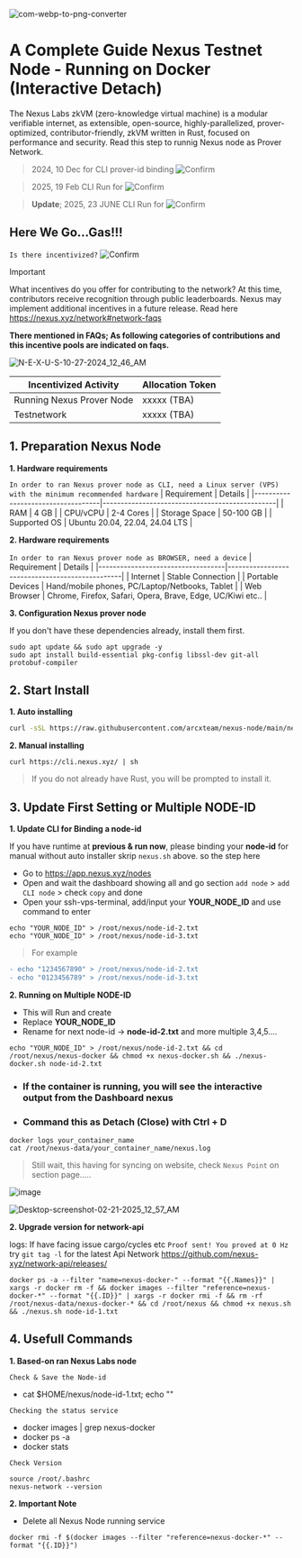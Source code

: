 ![com-webp-to-png-converter](https://github.com/user-attachments/assets/0fb7877d-8638-49a3-8a3f-670f9de617d9)

# A Complete Guide Nexus Testnet Node - Running on Docker (Interactive Detach)

The Nexus Labs zkVM (zero-knowledge virtual machine) is a modular verifiable internet, as extensible, open-source, highly-parallelized, prover-optimized, contributor-friendly, zkVM written in Rust, focused on performance and security. Read this step to runnig Nexus node as Prover Network.

> 2024, 10 Dec for CLI prover-id binding ![Confirm](https://img.shields.io/badge/Testnet_1-END_-red)

> 2025, 19 Feb CLI Run for ![Confirm](https://img.shields.io/badge/Testnet_2-END_-red)

> **Update**; 2025, 23 JUNE CLI Run for ![Confirm](https://img.shields.io/badge/Testnet_3-ONGOING_-brightgreen)

## Here We Go...Gas!!!
`Is there incentivized?` ![Confirm](https://img.shields.io/badge/Confirm-yes-brightgreen)

> [!IMPORTANT]
> What incentives do you offer for contributing to the network? At this time, contributors receive recognition through public leaderboards. Nexus may implement additional incentives in a future release. Read here https://nexus.xyz/network#network-faqs

**There mentioned in FAQs; As following categories of contributions and this incentive pools are indicated on faqs.**

![N-E-X-U-S-10-27-2024_12_46_AM](https://github.com/user-attachments/assets/8f195829-249f-4528-862d-e94bcb55d4df)

| Incentivized Activity             | Allocation Token |
|-----------------------------------|---------------|
| Running Nexus Prover Node         | xxxxx (TBA) |
| Testnetwork                       | xxxxx (TBA) |

## 1. Preparation Nexus Node
**1. Hardware requirements** 

`In order to ran Nexus prover node as CLI, need a Linux server (VPS) with the minimum recommended hardware`
| Requirement                      | Details                                          |
|-----------------------------------|------------------------------------------------|
| RAM                               | 4 GB                                            |
| CPU/vCPU                          | 2-4 Cores                                        |
| Storage Space                     | 50-100 GB                                      |
| Supported OS                      | Ubuntu 20.04, 22.04, 24.04 LTS                 |

**2. Hardware requirements**

`In order to ran Nexus prover node as BROWSER, need a device`
| Requirement                      | Details                                         |
|-----------------------------------|------------------------------------------------|
| Internet                          | Stable Connection                            |
| Portable Devices                  | Hand/mobile phones, PC/Laptop/Netbooks, Tablet | 
| Web Browser                       | Chrome, Firefox, Safari, Opera, Brave, Edge, UC/Kiwi etc.. |

**3. Configuration Nexus prover node**

If you don't have these dependencies already, install them first.

```
sudo apt update && sudo apt upgrade -y 
sudo apt install build-essential pkg-config libssl-dev git-all protobuf-compiler
```
## 2. Start Install

**1. Auto installing**

```bash
curl -sSL https://raw.githubusercontent.com/arcxteam/nexus-node/main/nexus-docker.sh | bash
```

**2. Manual installing**

```
curl https://cli.nexus.xyz/ | sh
```

> If you do not already have Rust, you will be prompted to install it.

## 3. Update First Setting or Multiple NODE-ID

**1. Update CLI for Binding a node-id**

If you have runtime at **previous & run now**, please binding your **node-id** for manual without auto installer skrip `nexus.sh` above. so the step here

- Go to https://app.nexus.xyz/nodes
- Open and wait the dashboard showing all and go section `add node` > `add CLI node` > check `copy` and done
- Open your ssh-vps-terminal, add/input your **YOUR_NODE_ID** and use command to enter
```
echo "YOUR_NODE_ID" > /root/nexus/node-id-2.txt
echo "YOUR_NODE_ID" > /root/nexus/node-id-3.txt
```
> For example 
```diff
- echo "1234567890" > /root/nexus/node-id-2.txt
- echo "0123456789" > /root/nexus/node-id-3.txt
```

**2. Running on Multiple NODE-ID**

- This will Run and create
- Replace **YOUR_NODE_ID**
- Rename for next node-id -> **node-id-2.txt** and more multiple 3,4,5....
```
echo "YOUR_NODE_ID" > /root/nexus/node-id-2.txt && cd /root/nexus/nexus-docker && chmod +x nexus-docker.sh && ./nexus-docker.sh node-id-2.txt
```

- ### If the container is running, you will see the interactive output from the Dashboard nexus
- ### Command this as Detach (Close) with Ctrl + D
```
docker logs your_container_name
cat /root/nexus-data/your_container_name/nexus.log
```
> Still wait, this having for syncing on website, check `Nexus Point` on section page.....

![image](https://github.com/user-attachments/assets/a2d5e515-df98-4701-93aa-5df3ceb26c57)

![Desktop-screenshot-02-21-2025_12_57_AM](https://github.com/user-attachments/assets/ea0abe49-3f66-4c98-8d30-20443ca0cef3)

**2. Upgrade version for network-api**

logs: If have facing issue cargo/cycles etc `Proof sent! You proved at 0 Hz` try `git tag -l` for the latest Api Network https://github.com/nexus-xyz/network-api/releases/

```
docker ps -a --filter "name=nexus-docker-" --format "{{.Names}}" | xargs -r docker rm -f && docker images --filter "reference=nexus-docker-*" --format "{{.ID}}" | xargs -r docker rmi -f && rm -rf /root/nexus-data/nexus-docker-* && cd /root/nexus && chmod +x nexus.sh && ./nexus.sh node-id-1.txt
```

## 4. Usefull Commands

**1. Based-on ran Nexus Labs node**

`Check & Save the Node-id`

- cat $HOME/nexus/node-id-1.txt; echo ""


`Checking the status service`

- docker images | grep nexus-docker
- docker ps -a
- docker stats

`Check Version`

```
source /root/.bashrc
nexus-network --version
```
**2. Important Note** 

- Delete all Nexus Node running service

```
docker rmi -f $(docker images --filter "reference=nexus-docker-*" --format "{{.ID}}")
```
